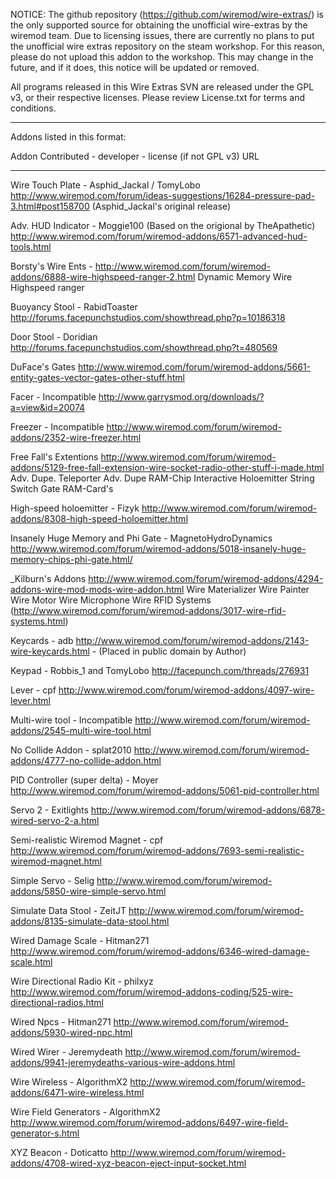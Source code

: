 NOTICE: The github repository (https://github.com/wiremod/wire-extras/) is the only supported source for obtaining the unofficial wire-extras by the wiremod team. Due to licensing issues, there are currently no plans to put the unofficial wire extras repository on the steam workshop. For this reason, please do not upload this addon to the workshop. This may change in the future, and if it does, this notice will be updated or removed.

All programs released in this Wire Extras SVN are released under the GPL v3, or their respective licenses. Please review License.txt for terms and conditions.

-----------------

Addons listed in this format:

Addon Contributed - developer - license (if not GPL v3)
URL

-----------------

Wire Touch Plate - Asphid_Jackal / TomyLobo
http://www.wiremod.com/forum/ideas-suggestions/16284-pressure-pad-3.html#post158700 (Asphid_Jackal's original release)

Adv. HUD Indicator - Moggie100 (Based on the origional by TheApathetic)
http://www.wiremod.com/forum/wiremod-addons/6571-advanced-hud-tools.html

Borsty's Wire Ents -
http://www.wiremod.com/forum/wiremod-addons/6888-wire-highspeed-ranger-2.html
	Dynamic Memory
	Wire Highspeed ranger

Buoyancy Stool - RabidToaster
http://forums.facepunchstudios.com/showthread.php?p=10186318

Door Stool - Doridian
http://forums.facepunchstudios.com/showthread.php?t=480569

DuFace's Gates
http://www.wiremod.com/forum/wiremod-addons/5661-entity-gates-vector-gates-other-stuff.html

Facer - Incompatible
http://www.garrysmod.org/downloads/?a=view&id=20074

Freezer - Incompatible
http://www.wiremod.com/forum/wiremod-addons/2352-wire-freezer.html

Free Fall's Extentions
http://www.wiremod.com/forum/wiremod-addons/5129-free-fall-extension-wire-socket-radio-other-stuff-i-made.html
	Adv. Dupe. Teleporter
	Adv. Dupe RAM-Chip
	Interactive Holoemitter
	String Switch Gate
	RAM-Card's

High-speed holoemitter - Fizyk
http://www.wiremod.com/forum/wiremod-addons/8308-high-speed-holoemitter.html

Insanely Huge Memory and Phi Gate - MagnetoHydroDynamics
http://www.wiremod.com/forum/wiremod-addons/5018-insanely-huge-memory-chips-phi-gate.html/

_Kilburn's Addons
http://www.wiremod.com/forum/wiremod-addons/4294-addons-wire-mod-mods-wire-addon.html
	Wire Materializer
	Wire Painter
	Wire Motor
	Wire Microphone
	Wire RFID Systems (http://www.wiremod.com/forum/wiremod-addons/3017-wire-rfid-systems.html)

Keycards - adb
http://www.wiremod.com/forum/wiremod-addons/2143-wire-keycards.html - (Placed in public domain by Author)

Keypad - Robbis_1 and TomyLobo
http://facepunch.com/threads/276931

Lever - cpf
http://www.wiremod.com/forum/wiremod-addons/4097-wire-lever.html

Multi-wire tool - Incompatible
http://www.wiremod.com/forum/wiremod-addons/2545-multi-wire-tool.html

No Collide Addon - splat2010
http://www.wiremod.com/forum/wiremod-addons/4777-no-collide-addon.html

PID Controller (super delta) - Moyer
http://www.wiremod.com/forum/wiremod-addons/5061-pid-controller.html

Servo 2 - Exitlights
http://www.wiremod.com/forum/wiremod-addons/6878-wired-servo-2-a.html

Semi-realistic Wiremod Magnet - cpf
http://www.wiremod.com/forum/wiremod-addons/7693-semi-realistic-wiremod-magnet.html

Simple Servo - Selig
http://www.wiremod.com/forum/wiremod-addons/5850-wire-simple-servo.html

Simulate Data Stool - ZeitJT
http://www.wiremod.com/forum/wiremod-addons/8135-simulate-data-stool.html

Wired Damage Scale - Hitman271
http://www.wiremod.com/forum/wiremod-addons/6346-wired-damage-scale.html

Wire Directional Radio Kit - philxyz
http://www.wiremod.com/forum/wiremod-addons-coding/525-wire-directional-radios.html

Wired Npcs - Hitman271
http://www.wiremod.com/forum/wiremod-addons/5930-wired-npc.html

Wired Wirer - Jeremydeath
http://www.wiremod.com/forum/wiremod-addons/9941-jeremydeaths-various-wire-addons.html

Wire Wireless - AlgorithmX2
http://www.wiremod.com/forum/wiremod-addons/6471-wire-wireless.html

Wire Field Generators - AlgorithmX2
http://www.wiremod.com/forum/wiremod-addons/6497-wire-field-generator-s.html

XYZ Beacon - Doticatto
http://www.wiremod.com/forum/wiremod-addons/4708-wired-xyz-beacon-eject-input-socket.html
